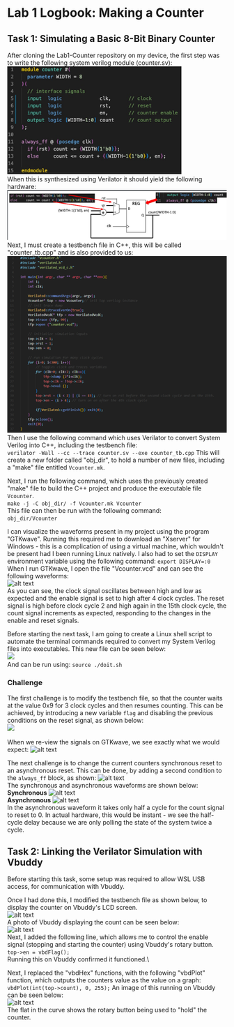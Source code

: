 # Lab 1 Logbook: Making a Counter

## Task 1: Simulating a Basic 8-Bit Binary Counter

After cloning the Lab1-Counter repository on my device, the first step was to write the following system verilog module (counter.sv):\
<img src = "images/LBcountersv.png" width="400">
\
When this is synthesized using Verilator it should yield the following hardware:\
<img src = "images/LBcounterhw.png">
\
Next, I must create a testbench file in C++, this will be called "counter_tb.cpp" and is also provided to us:\
<img src = "images/LBcountertb.png" width="700">
\
Then I use the following command which uses Verilator to convert System Verilog into C++, including the testbench file:\
  ```verilator -Wall --cc --trace counter.sv --exe counter_tb.cpp```
This will create a new folder called "obj_dir", to hold a number of new files, including a "make" file entitled ```Vcounter.mk```.

Next, I run the following command, which uses the previously created "make" file to build the C++ project and produce the executable file ```Vcounter```.\
  ```make -j -C obj_dir/ -f Vcounter.mk Vcounter```
\
This file can then be run with the following command:\
  ```obj_dir/Vcounter```

I can visualize the waveforms present in my project using the program "GTKwave".
Running this required me to download an "Xserver" for Windows - this is a complication of using a virtual machine, which wouldn't be present had I been running Linux natively.
I also had to set the ```DISPLAY``` environment variable using the following command:
```export DISPLAY=:0```\
When I run GTKwave, I open the file "Vcounter.vcd" and can see the following waveforms:\
![alt text](images/LBgtkwave3.png)
\
As you can see, the clock signal oscillates between high and low as expected and the enable signal is set to high after 4 clock cycles.
The reset signal is high before clock cycle 2 and high again in the 15th clock cycle, the count signal increments as expected, responding to the changes in the enable and reset signals.

Before starting the next task, I am going to create a Linux shell script to automate the terminal commands required to convert my System Verilog files into executables.
This new file can be seen below:\
<img src = "images/LBshell.png" width="500">\
And can be run using:
  ```source ./doit.sh```

### Challenge
The first challenge is to modify the testbench file, so that the counter waits at the value 0x9 for 3 clock cycles and then resumes counting.
This can be achieved, by introducing a new variable ```flag``` and disabling the previous conditions on the reset signal, as shown below:\
<img src = "images/LBcountertb2.png" width="500">

When we re-view the signals on GTKwave, we see exactly what we would expect:
![alt text](images/LBgtkwave2.png)

The next challenge is to change the current counters synchronous reset to an asynchronous reset.
This can be done, by adding a second condition to the ```always_ff``` block, as shown:
![alt text](images/LBcountersv1.png)
\
The synchronous and asynchronous waveforms are shown below:\
**Synchronous**
![alt text](images/LBgtkwave3.png)
\
**Asynchronous**
![alt text](images/LBgtkwave1.png)
\
In the asynchronous waveform it takes only half a cycle for the count signal to reset to 0. In actual hardware, this would be instant - we see the half-cycle delay because we are only polling the state of the system twice a cycle.


## Task 2: Linking the Verilator Simulation with Vbuddy
Before starting this task, some setup was required to allow WSL USB access, for communication with Vbuddy.

Once I had done this, I modified the testbench file as shown below, to display the counter on Vbuddy's LCD screen.\
![alt text](images/LBcountertb3.png)
\
A photo of Vbuddy displaying the count can be seen below:\
![alt text](images/IMG_6132.png)
\
Next, I added the following line, which allows me to control the enable signal (stopping and starting the counter) using Vbuddy's rotary button.\
```top->en = vbdFlag();```
\
Running this on Vbuddy confirmed it functioned.\

Next, I replaced the "vbdHex" functions, with the following "vbdPlot" function, which outputs the counters value as the value on a graph:\
  ```vbdPlot(int(top->count), 0, 255);```
An image of this running on Vbuddy can be seen below:\
![alt text](images/IMG_6139.png)
\
The flat in the curve shows the rotary button being used to "hold" the counter.












